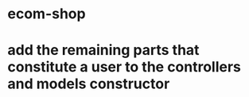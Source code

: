 # ecom-shop
# add the remaining parts that constitute a user to the controllers and models constructor
